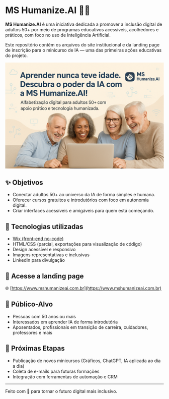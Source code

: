 # MS Humanize.AI 👵🤖

**MS Humanize.AI** é uma iniciativa dedicada a promover a inclusão digital de adultos 50+ por meio de programas educativos acessíveis, acolhedores e práticos, com foco no uso de Inteligência Artificial.

Este repositório contém os arquivos do site institucional e da landing page de inscrição para o minicurso de IA — uma das primeiras ações educativas do projeto.

![Descrição da imagem](https://github.com/profamar/ms-humanize-ai-site/blob/main/ChatGPT%20Image%2029%20de%20abr.%20de%202025%2C%2019_53_50.png)

## ✨ Objetivos

- Conectar adultos 50+ ao universo da IA de forma simples e humana.
- Oferecer cursos gratuitos e introdutórios com foco em autonomia digital.
- Criar interfaces acessíveis e amigáveis para quem está começando.

## 🚀 Tecnologias utilizadas

- [Wix (front-end no-code)](https://www.wix.com)
- HTML/CSS (parcial, exportações para visualização de código)
- Design acessível e responsivo
- Imagens representativas e inclusivas
- LinkedIn para divulgação

## 🔗 Acesse a landing page

🌐 [https://www.mshumanizeai.com.br](https://www.mshumanizeai.com.br)

## 🧠 Público-Alvo

- Pessoas com 50 anos ou mais
- Interessados em aprender IA de forma introdutória
- Aposentados, profissionais em transição de carreira, cuidadores, professores e mais

## 📌 Próximas Etapas

- Publicação de novos minicursos (Gráficos, ChatGPT, IA aplicada ao dia a dia)
- Coleta de e-mails para futuras formações
- Integração com ferramentas de automação e CRM

---

Feito com 💙 para tornar o futuro digital mais inclusivo.
